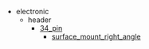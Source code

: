 * electronic
  * header
    * [34_pin](electronic/header/34_pin)
      * [surface_mount_right_angle](electronic/header/34_pin/surface_mount_right_angle)
